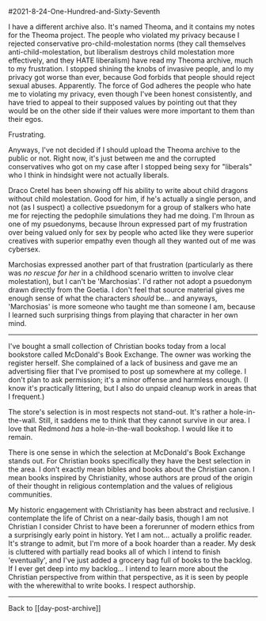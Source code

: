 #2021-8-24-One-Hundred-and-Sixty-Seventh

I have a different archive also.  It's named Theoma, and it contains my notes for the Theoma project.  The people who violated my privacy because I rejected conservative pro-child-molestation norms (they call themselves anti-child-molestation, but liberalism destroys child molestation more effectively, and they HATE liberalism) have read my Theoma archive, much to my frustration.  I stopped shining the knobs of invasive people, and lo my privacy got worse than ever, because God forbids that people should reject sexual abuses.  Apparently.  The force of God adheres the people who hate me to violating my privacy, even though I've been honest consistently, and have tried to appeal to their supposed values by pointing out that they would be on the other side if their values were more important to them than their egos.

Frustrating.

Anyways, I've not decided if I should upload the Theoma archive to the public or not.  Right now, it's just between me and the corrupted conservatives who got on my case after I stopped being sexy for "liberals" who I think in hindsight were not actually liberals.

Draco Cretel has been showing off his ability to write about child dragons without child molestation.  Good for him, if he's actually a single person, and not (as I suspect) a collective psuedonym for a group of stalkers who hate me for rejecting the pedophile simulations they had me doing.  I'm Ihroun as one of my psuedonyms, because Ihroun expressed part of my frustration over being valued only for sex by people who acted like they were superior creatives with superior empathy even though all they wanted out of me was cybersex.

Marchosias expressed another part of that frustration (particularly as there was *no rescue for her* in a childhood scenario written to involve clear molestation), but I can't be 'Marchosias'.  I'd rather not adopt a psuedonym drawn directly from the Goetia.  I don't feel that source material gives me enough sense of what the characters *should* be... and anyways, 'Marchosias' is more someone who taught me than someone I am, because I learned such surprising things from playing that character in her own mind.

---
I've bought a small collection of Christian books today from a local bookstore called McDonald's Book Exchange.  The owner was working the register herself.  She complained of a lack of business and gave me an advertising flier that I've promised to post up somewhere at my college.  I don't plan to ask permission; it's a minor offense and harmless enough.  (I know it's practically littering, but I also do unpaid cleanup work in areas that I frequent.)

The store's selection is in most respects not stand-out.  It's rather a hole-in-the-wall.  Still, it saddens me to think that they cannot survive in our area.  I love that Redmond *has* a hole-in-the-wall bookshop.  I would like it to remain.

There is one sense in which the selection at McDonald's Book Exchange stands out.  For Christian books specifically they have the best selection in the area.  I don't exactly mean bibles and books about the Christian canon.  I mean books inspired by Christianity, whose authors are proud of the origin of their thought in religious contemplation and the values of religious communities.

My historic engagement with Christianity has been abstract and reclusive.  I contemplate the life of Christ on a near-daily basis, though I am not Christian I consider Christ to have been a forerunner of modern ethics from a surprisingly early point in history.  Yet I am not... actually a prolific reader.  It's strange to admit, but I'm more of a book hoarder than a reader.  My desk is cluttered with partially read books all of which I intend to finish 'eventually', and I've just added a grocery bag full of books to the backlog.  If I ever get deep into my backlog... I intend to learn more about the Christian perspective from within that perspective, as it is seen by people with the wherewithal to write books.  I respect authorship.

---
Back to [[day-post-archive]]